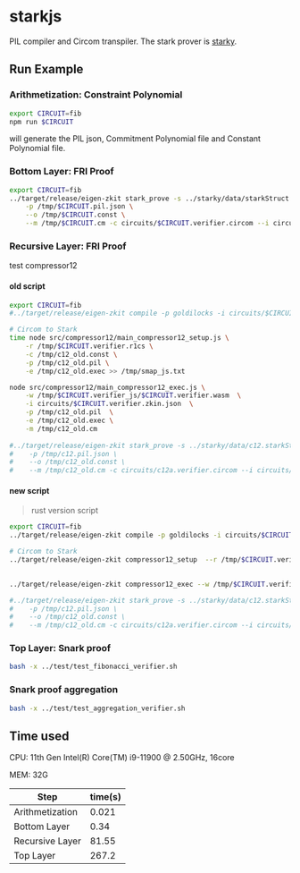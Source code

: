 # starkjs

PIL compiler and Circom transpiler. The stark prover is [starky](../starky).

## Run Example
### Arithmetization: Constraint Polynomial

```bash
export CIRCUIT=fib
npm run $CIRCUIT
```
will generate the PIL json, Commitment Polynomial file and Constant Polynomial file.

### Bottom Layer: FRI Proof

```bash
export CIRCUIT=fib
../target/release/eigen-zkit stark_prove -s ../starky/data/starkStruct.json.gl \
    -p /tmp/$CIRCUIT.pil.json \
    --o /tmp/$CIRCUIT.const \
    --m /tmp/$CIRCUIT.cm -c circuits/$CIRCUIT.verifier.circom --i circuits/$CIRCUIT.verifier.zkin.json
```

### Recursive Layer: FRI Proof
test compressor12
#### old script
```bash
export CIRCUIT=fib
#../target/release/eigen-zkit compile -p goldilocks -i circuits/$CIRCUIT.verifier.circom -l node_modules/pil-stark/circuits.gl --O2=full -o /tmp/

# Circom to Stark  
time node src/compressor12/main_compressor12_setup.js \
    -r /tmp/$CIRCUIT.verifier.r1cs \
    -c /tmp/c12_old.const \
    -p /tmp/c12_old.pil \
    -e /tmp/c12_old.exec >> /tmp/smap_js.txt

node src/compressor12/main_compressor12_exec.js \
    -w /tmp/$CIRCUIT.verifier_js/$CIRCUIT.verifier.wasm  \
    -i circuits/$CIRCUIT.verifier.zkin.json  \
    -p /tmp/c12_old.pil  \
    -e /tmp/c12_old.exec \
    -m /tmp/c12_old.cm
    
#../target/release/eigen-zkit stark_prove -s ../starky/data/c12.starkStruct.json \
#    -p /tmp/c12.pil.json \
#    --o /tmp/c12_old.const \
#    --m /tmp/c12_old.cm -c circuits/c12a.verifier.circom --i circuits/c12a.verifier.zkin.json --norm_stage
```


#### new script
> rust version script
```bash
export CIRCUIT=fib
../target/release/eigen-zkit compile -p goldilocks -i circuits/$CIRCUIT.verifier.circom -l node_modules/pil-stark/circuits.gl --O2=full -o /tmp/

# Circom to Stark  
../target/release/eigen-zkit compressor12_setup  --r /tmp/$CIRCUIT.verifier.r1cs --c /tmp/c12.const  --p /tmp/c12.pil   --e /tmp/c12.exec >> /tmp/smap_rs.txt

    
../target/release/eigen-zkit compressor12_exec --w /tmp/$CIRCUIT.verifier_js/$CIRCUIT.verifier.wasm --i circuits/$CIRCUIT.verifier.zkin.json --p /tmp/c12.pil  --e /tmp/c12.exec --m /tmp/c12.cm

#../target/release/eigen-zkit stark_prove -s ../starky/data/c12.starkStruct.json \
#    -p /tmp/c12.pil.json \
#    --o /tmp/c12_old.const \
#    --m /tmp/c12_old.cm -c circuits/c12a.verifier.circom --i circuits/c12a.verifier.zkin.json --norm_stage
```

### Top Layer: Snark proof
```bash
bash -x ../test/test_fibonacci_verifier.sh
```

### Snark proof aggregation

```bash
bash -x ../test/test_aggregation_verifier.sh
```

## Time used

CPU: 11th Gen Intel(R) Core(TM) i9-11900 @ 2.50GHz, 16core

MEM: 32G

| Step            | time(s) |
| ---             | ---     |
| Arithmetization | 0.021   |
| Bottom Layer    | 0.34    |
| Recursive Layer | 81.55   |
| Top Layer    | 267.2   |
